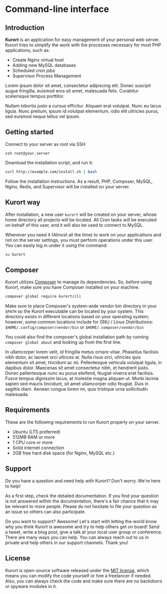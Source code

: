 # Command-line interface

## Introduction

**Kurort** is an application for easy management of your personal web server. Kurort tries to simplify the work with the processes necessary for most PHP applications, such as:

* Create Nginx virtual host 
* Adding new MySQL databases
* Scheduled cron jobs
* Supervisor Process Management

Lorem ipsum dolor sit amet, consectetur adipiscing elit. Donec suscipit augue fringilla, euismod eros sit amet,
malesuada felis. Curabitur scelerisque tempus porttitor.

Nullam lobortis justo a cursus efficitur. Aliquam erat volutpat. Nunc eu lacus ligula. Nunc pretium, ipsum id volutpat
elementum, odio elit ultricies purus, sed euismod neque tellus vel ipsum.

## Getting started

Connect to your server as root via SSH

```
ssh root@your.server
```

Download the installation script, and run it:

```bash
curl http://example.com/install.sh | bash
```

Follow the installation instructions. As a result, PHP, Composer, MySQL, Nginx, Redis, and Supervisor will be installed on your server.


## Kurort way


After installation, a new user `kurort` will be created on your server, whose home directory all projects will be located. All Cron tasks will be executed on behalf of this user, and it will also be used to connect to MySQL.

Whenever you need it (Almost all the time) to work on your applications and not on the server settings, you must perform operations under this user. You can easily log in under it using the command:

```bash
su kurort
```

## Composer

Kurort utilizes [Composer](https://getcomposer.org/) to manage its dependencies. So, before using Kurort, make sure you have Composer installed on
your machine.

```bash
composer global require kurort/cli
```

Make sure to place Composer's system-wide vendor bin directory in your `$PATH` so the Kurort executable can be located
by your system. This directory exists in different locations based on your operating system; however, some common
locations include for GNU / Linux Distributions: `$HOME/.config/composer/vendor/bin` or `$HOME/.composer/vendor/bin`

You could also find the composer's global installation path by running `composer global about` and looking up from the
first line.

In ullamcorper lorem velit, id fringilla metus ornare vitae. Phasellus facilisis nibh dolor, ac laoreet orci ultrices
at. Nulla risus orci, ultricies quis elementum sit amet, tincidunt ac mi. Pellentesque vehicula volutpat ligula, in
dapibus dolor. Maecenas sit amet consectetur nibh, et hendrerit justo. Donec pellentesque nunc eu purus eleifend,
feugiat viverra erat facilisis. Fusce tempus dignissim lacus, at molestie magna aliquam ut. Morbi lacinia sapien sed
mauris tincidunt, sit amet ullamcorper odio feugiat. Duis in sagittis diam. Aenean congue lorem mi, quis tristique urna
sollicitudin malesuada.

## Requirements

These are the following requirements to run Kurort properly on your server.

- Ubuntu (LTS preferred)
- 512MB RAM or more
- 1 CPU core or more
- Solid internet connection
- 2GB free hard disk space (for Nginx, MySQL etc.)

## Support

Do you have a question and need help with Kurort? Don't worry. We're here to help!

As a first step, check the detailed documentation. If you find your question is not answered within the documentation,
there's a fair chance that it may be relevant to more people. Please do not hesitate to file your question as an issue
so others can also participate.

Do you want to support? Awesome! Let's start with letting the world know why you think Kurort is awesome and try to help
others get on board!
Send a tweet, write a blog post, give a talk at your local user group or conference. There are many ways you can help.
You can always reach out to us in private and help others in our support channels. Thank you!


## License

Kurort is open-source software released under the [MIT license](LICENSE), which means you can modify the code yourself or hire a freelancer if needed. Also, you can always check the code and make sure there are no backdoors or spyware modules in it.

